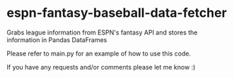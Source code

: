 # espn-fantasy-baseball-data-fetcher
Grabs league information from ESPN's fantasy API and stores the information in Pandas DataFrames

Please refer to main.py for an example of how to use this code.  

If you have any requests and/or comments please let me know :)
